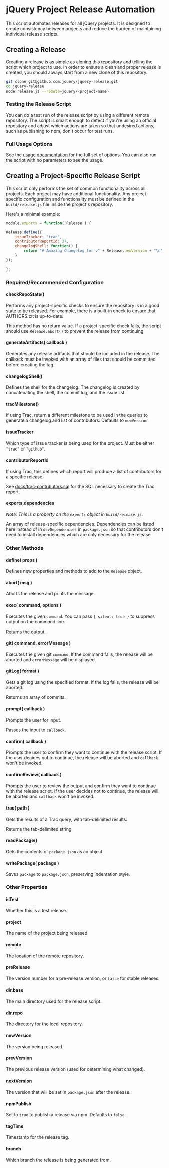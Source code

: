 # jQuery Project Release Automation

This script automates releases for all jQuery projects. It is designed to create
consistency between projects and reduce the burden of maintaining individual
release scripts.

## Creating a Release

Creating a release is as simple as cloning this repository and telling the
script which project to use. In order to ensure a clean and proper release is
created, you should always start from a new clone of this repository.

```sh
git clone git@github.com:jquery/jquery-release.git
cd jquery-release
node release.js --remote=jquery/<project-name>
```

### Testing the Release Script

You can do a test run of the release script by using a different remote
repository. The script is smart enough to detect if you're using an
official repository and adjust which actions are taken so that undesired
actions, such as publishing to npm, don't occur for test runs.

### Full Usage Options

See the [usage documentation](/docs/usage.txt) for the full set of options.
You can also run the script with no parameters to see the usage.



## Creating a Project-Specific Release Script

This script only performs the set of common functionality across all projects.
Each project may have additional functionality. Any project-specific
configuration and functionality must be defined in the `build/release.js` file
inside the project's repository.

Here's a minimal example:

```js
module.exports = function( Release ) {

Release.define({
	issueTracker: "trac",
	contributorReportId: 37,
	changelogShell: function() {
		return "# Amazing Changelog for v" + Release.newVersion + "\n";
	}
});

};
```

### Required/Recommended Configuration

#### checkRepoState()

Performs any project-specific checks to ensure the repository is in a good state
to be released. For example, there is a built-in check to ensure that
AUTHORS.txt is up-to-date.

This method has no return value. If a project-specific check fails, the script
should use `Release.abort()` to prevent the release from continuing.

#### generateArtifacts( callback )

Generates any release artifacts that should be included in the release. The
callback must be invoked with an array of files that should be committed before
creating the tag.

#### changelogShell()

Defines the shell for the changelog. The changelog is created by concatenating
the shell, the commit log, and the issue list.

#### tracMilestone()

If using Trac, return a different milestone to be used in the queries to
generate a changelog and list of contributors. Defaults to `newVersion`.

#### issueTracker

Which type of issue tracker is being used for the project. Must be either
`"trac"` or `"github"`.

#### contributorReportId

If using Trac, this defines which report will produce a list of contributors
for a specific release.

See [docs/trac-contributors.sql](docs/trac-contributors.sql) for the SQL
necessary to create the Trac report.

#### exports.dependencies

*Note: This is a property on the `exports` object in `build/release.js`.*

An array of release-specific dependencies. Dependencies can be listed here
instead of in `devDependencies` in `package.json` so that contributors don't
need to install dependencies which are only necessary for the release.

### Other Methods

#### define( props )

Defines new properties and methods to add to the `Release` object.

#### abort( msg )

Aborts the release and prints the message.

#### exec( command, options )

Executes the given `command`. You can pass `{ silent: true }` to suppress output
on the command line.

Returns the output.

#### git( command, errorMessage )

Executes the given git `command`. If the command fails, the release will be
aborted and `errorMessage` will be displayed.

#### gitLog( format )

Gets a git log using the specified format. If the log fails, the release will be
aborted.

Returns an array of commits.

#### prompt( callback )

Prompts the user for input.

Passes the input to `callback`.

#### confirm( callback )

Prompts the user to confirm they want to continue with the release script. If
the user decides not to continue, the release will be aborted and `callback`
won't be invoked.

#### confirmReview( callback )

Prompts the user to review the output and confirm they want to continue with the
release script. If the user decides not to continue, the release will be aborted
and `callback` won't be invoked.

#### trac( path )

Gets the results of a Trac query, with tab-delimited results.

Returns the tab-delimited string.

#### readPackage()

Gets the contents of `package.json` as an object.

#### writePackage( package )

Saves `package` to `package.json`, preserving indentation style.

### Other Properties

#### isTest

Whether this is a test release.

#### project

The name of the project being released.

#### remote

The location of the remote repository.

#### preRelease

The version number for a pre-release version, or `false` for stable releases.

#### dir.base

The main directory used for the release script.

#### dir.repo

The directory for the local repository.

#### newVersion

The version being released.

#### prevVersion

The previous release version (used for determining what changed).

#### nextVersion

The version that will be set in `package.json` after the release.

#### npmPublish

Set to `true` to publish a release via npm. Defaults to `false`.

#### tagTime

Timestamp for the release tag.

#### branch

Which branch the release is being generated from.
